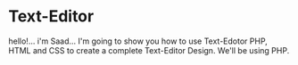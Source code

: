# Text-Editor

hello!...
i'm Saad...
I'm going to show you how to use Text-Edotor PHP, HTML and CSS to create a complete Text-Editor Design. 
We'll be using PHP.
